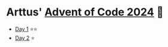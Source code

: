 # Arttus' [Advent of Code 2024](https://adventofcode.com) 🎅

- [Day 1](https://adventofcode.com/2024/day/1) ⭐️⭐️
- [Day 2](https://adventofcode.com/2024/day/2) ⭐️

